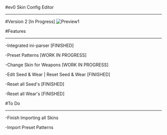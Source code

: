 #ev0 Skin Config Editor
___

#Version 2 [In Progress]
![Preview1](http://i.imgur.com/kqGRZMA.png)

#Features
___

-Integrated ini-parser [FINISHED]

-Preset Patterns [WORK IN PROGRESS]

-Change Skin for Weapons [WORK IN PROGRESS]

-Edit Seed & Wear | Reset Seed & Wear [FINISHED]

-Reset all Seed's [FINISHED]

-Reset all Wear's [FINISHED]

#To Do
___

-Finish Importing all Skins

-Import Preset Patterns
